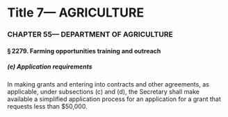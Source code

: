 
# Title 7— AGRICULTURE
### CHAPTER 55— DEPARTMENT OF AGRICULTURE
#### § 2279. Farming opportunities training and outreach
##### (e) Application requirements

In making grants and entering into contracts and other agreements, as applicable, under subsections (c) and (d), the Secretary shall make available a simplified application process for an application for a grant that requests less than $50,000.
